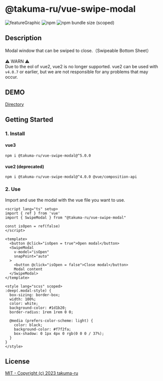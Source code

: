 # @takuma-ru/vue-swipe-modal

![featureGraphic](https://user-images.githubusercontent.com/49429291/182005490-2e0631ca-8271-48e6-9282-25df81ba0f8f.png)
![npm](https://img.shields.io/npm/dt/@takuma-ru/vue-swipe-modal?style=flat-square)
![npm bundle size (scoped)](https://img.shields.io/bundlephobia/min/@takuma-ru/vue-swipe-modal?style=flat-square)

## Description
Modal window that can be swiped to close.（Swipeable Bottom Sheet）<br>
<br>
⚠️ WARN ⚠️<br>
Due to the eol of vue2, vue2 is no longer supported. vue2 can be used with `v4.0.7` or earlier, but we are not responsible for any problems that may occur.


## DEMO
[Directory]()

## Getting Started
### 1. Install
#### vue3
```shell
npm i @takuma-ru/vue-swipe-modal@^5.0.0
```

#### vue2 (deprecated)
```shell
npm i @takuma-ru/vue-swipe-modal@^4.0.0 @vue/composition-api
```
### 2. Use
Import and use the modal with the vue file you want to use.

```vue
<script lang="ts" setup>
import { ref } from 'vue'
import { SwipeModal } from "@takuma-ru/vue-swipe-modal"

const isOpen = ref(false)
</script>

<template>
  <button @click="isOpen = true">Open modal</button>
  <SwipeModal
    v-model="isOpen"
    snapPoint="auto"
  >
    <button @click="isOpen = false">Close modal</button>
    Modal content
  </SwipeModal>
</template>

<style lang="scss" scoped>
:deep(.modal-style) {
  box-sizing: border-box;
  width: 100%;
  color: white;
  background-color: #1d1b20;
  border-radius: 1rem 1rem 0 0;

  @media (prefers-color-scheme: light) {
    color: black;
    background-color: #f7f2fa;
    box-shadow: 0 1px 4px 0 rgb(0 0 0 / 37%);
  }
}
</style>
```

## License
[MIT - Copyright (c) 2023 takuma-ru](https://github.com/takuma-ru/vue-swipe-modal/blob/main/LICENSE.md)